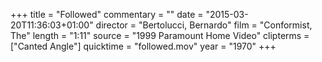 +++
title = "Followed"
commentary = ""
date = "2015-03-20T11:36:03+01:00"
director = "Bertolucci, Bernardo"
film = "Conformist, The"
length = "1:11"
source = "1999 Paramount Home Video"
clipterms = ["Canted Angle"]
quicktime = "followed.mov"
year = "1970"
+++